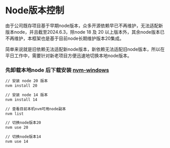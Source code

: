 # Node版本控制

由于公司既存项目基于早期node版本，众多开源依赖早已不再维护，无法适配新版本node，并且截至2024.6.3，除node 18 及 20 以上版本外，其余node版本已不再维护，本框架也是基于目前node长期维护版本20集成。

简单来说就是旧依赖无法适配新node版本，新依赖无法适配旧node版本，所以在平日工作中，需要针对新老项目方便迅速地切换本地node版本。

### 先卸载本地node 后下载安装 [nvm-windows ][nvm-windows]

```cmd
// 安装 node 20 版本
nvm install 20

// 安装 node 14 版本
nvm install 14

// 查看目前本机nvm可用node副本
nvm list

// 切换node版本20
nvm use 20

// 切换node版本14
nvm use 14

```

[nvm-windows]: https://github.com/coreybutler/nvm-windows/releases
